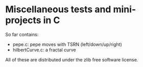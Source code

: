 # Miscellaneous tests and mini-projects in C
So far contains:

* pepe.c: pepe moves with TSRN (left/down/up/right)
* hilbertCurve.c: a fractal curve

All of these are distributed under the zlib free software license.
